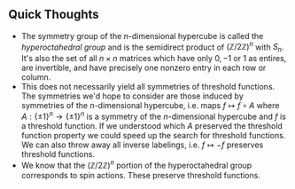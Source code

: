 ## Quick Thoughts

- The symmetry group of the $n$-dimensional hypercube is called the *hyperoctahedral group* and is the semidirect product of $(\mathbb Z/2\mathbb Z)^n$ with $S_n$. It's also the set of all $n\times n$ matrices which have only $0,-1$ or $1$ as entires, are invertible, and have precisely one nonzero entry in each row or column.
- This does not necessarily yield all symmetries of threshold functions. The symmetries we'd hope to consider are those induced by symmetries of the $n$-dimensional hypercube, i.e. maps $f\mapsto f\circ A$ where $A:\{\pm 1\}^n \to \{\pm 1\}^n$ is a symmetry of the $n$-dimensional hypercube and $f$ is a threshold function. If we understood which $A$ preserved the threshold function property we could speed up the search for threshold functions. We can also throw away all inverse labelings, i.e. $f \mapsto -f$ preserves threshold functions.
- We know that the $(\mathbb Z/2\mathbb Z)^n$ portion of the hyperoctahedral group corresponds to spin actions. These preserve threshold functions.